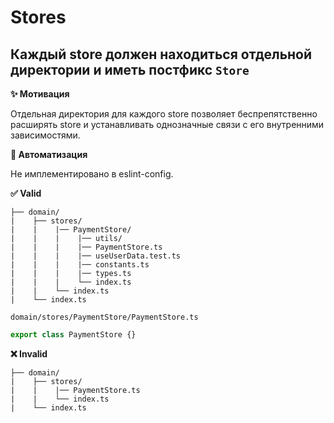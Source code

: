 # Stores

## Каждый store должен находиться отдельной директории и иметь постфикс `Store`

**✨ Мотивация**

Отдельная директория для каждого store позволяет беспрепятственно расширять store и устанавливать однозначные связи с его внутренними зависимостями.

**🤖 Автоматизация**

Не имплементировано в eslint-config.

**✅ Valid**

```
├── domain/
|    ├── stores/
|    |    |── PaymentStore/
|    |    |    |── utils/
|    |    |    |── PaymentStore.ts
|    |    |    |── useUserData.test.ts
|    |    |    |── constants.ts
|    |    |    |── types.ts
|    |    |    └── index.ts
|    |    └── index.ts
|    └── index.ts
```

```domain/stores/PaymentStore/PaymentStore.ts```
```ts
export class PaymentStore {}
```

**❌ Invalid**

```
├── domain/
|    ├── stores/
|    |    |── PaymentStore.ts
|    |    └── index.ts
|    └── index.ts
```
